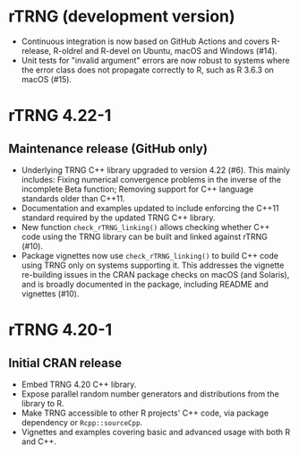 # rTRNG (development version)

- Continuous integration is now based on GitHub Actions and covers R-release, R-oldrel and R-devel on Ubuntu, macOS and Windows (#14).
- Unit tests for "invalid argument" errors are now robust to systems where the error class does not propagate correctly to R, such as R 3.6.3 on macOS (#15).

# rTRNG 4.22-1

## Maintenance release (GitHub only)

- Underlying TRNG C++ library upgraded to version 4.22 (#6). This mainly includes: Fixing numerical convergence problems in the inverse of the incomplete Beta function; Removing support for C++ language standards older than C++11.
- Documentation and examples updated to include enforcing the C++11 standard required by the updated TRNG C++ library.
- New function `check_rTRNG_linking()` allows checking whether C++ code using the TRNG library can be built and linked against rTRNG (#10).
- Package vignettes now use `check_rTRNG_linking()` to build C++ code using TRNG only on systems supporting it. This addresses the vignette re-building issues in the CRAN package checks on macOS (and Solaris), and is broadly documented in the package, including README and vignettes (#10).

# rTRNG 4.20-1

## Initial CRAN release

- Embed TRNG 4.20 C++ library.
- Expose parallel random number generators and distributions from the library to R. 
- Make TRNG accessible to other R projects' C++ code, via package dependency or `Rcpp::sourceCpp`.
- Vignettes and examples covering basic and advanced usage with both R and C++.
